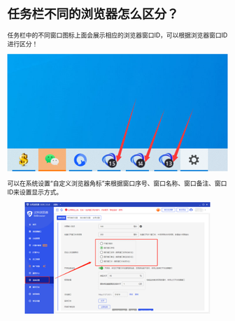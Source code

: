 # 任务栏不同的浏览器怎么区分？

任务栏中的不同窗口图标上面会展示相应的浏览器窗口ID，可以根据浏览器窗口ID进行区分！

![](../../.gitbook/assets/QQ截图20220210151147.png)

可以在系统设置“自定义浏览器角标”来根据窗口序号、窗口名称、窗口备注、窗口ID来设置显示方式。

<figure><img src="../../.gitbook/assets/企业微信截图_16717831621033.png" alt=""><figcaption></figcaption></figure>
